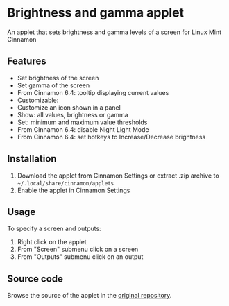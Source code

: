 # Brightness and gamma applet
An applet that sets brightness and gamma levels of a screen for Linux Mint Cinnamon

## Features
* Set brightness of the screen
* Set gamma of the screen
* From Cinnamon 6.4: tooltip displaying current values
* Customizable:
 * Customize an icon shown in a panel
 * Show: all values, brightness or gamma
 * Set: minimum and maximum value thresholds
 * From Cinnamon 6.4: disable Night Light Mode
 * From Cinnamon 6.4: set hotkeys to Increase/Decrease brightness

## Installation
1. Download the applet from Cinnamon Settings or extract .zip archive to `~/.local/share/cinnamon/applets`
2. Enable the applet in Cinnamon Settings

## Usage
To specify a screen and outputs:

1. Right click on the applet
2. From "Screen" submenu click on a screen
3. From "Outputs" submenu click on an output

## Source code
Browse the source of the applet in the [original repository](https://gitlab.com/cardsurf/brightness-and-gamma-applet).

